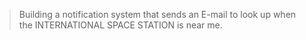 > Building a notification system that sends an E-mail to look up when the INTERNATIONAL SPACE STATION is near me.
